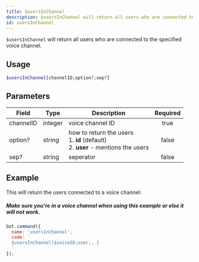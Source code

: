 ```yaml
---
title: $usersInChannel 
description: $usersInChannel will return all users who are connected to the specified voice channel.
id: usersInChannel
---
```


`$usersInChannel` will return all users who are connected to the specified voice channel.

## Usage

```php
$usersInChannel[channelID;option?;sep?]
```

## Parameters 


| Field     | Type    | Description                                                                                | Required |
| --------- | ------- | ------------------------------------------------------------------------------------------ |:--------:|
| channelID | integer | voice channel ID                                                                           |    true   |
| option?   | string  | how to return the users <br /> 1. **id** (default) <br /> 2. **user** - mentions the users |    false    |
| sep?      | string  | seperator                                                                                  |    false    |


## Example

This will return the users connected to a voice channel:

##### Make sure you're in a voice channel when using this example or else it will not work.


```javascript
bot.command({
  name: 'usersInChannel',
  code: `
  $usersInChannel[$voiceID;user;, ]
  `
});
```
